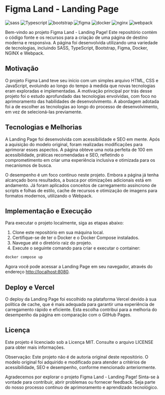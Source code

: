# Figma Land - Landing Page

![sass](https://img.shields.io/badge/-SASS-white?style=for-the-badge&logo=SASS&color=CC6699&logoColor=white)
![Typescript](https://img.shields.io/badge/-TypeScript-white?style=for-the-badge&logo=typescript&color=3178C6&logoColor=white)
![bootstrap](https://img.shields.io/badge/-Bootstrap-white?style=for-the-badge&logo=bootstrap&color=7952B3&logoColor=white)
![figma](https://img.shields.io/badge/-Figma-white?style=for-the-badge&logo=figma&color=F24E1E&logoColor=white)
![docker](https://img.shields.io/badge/-docker-white?style=for-the-badge&logo=docker&color=2496ED&logoColor=white)
![nginx](https://img.shields.io/badge/-nginx-white?style=for-the-badge&logo=nginx&color=009639&logoColor=white)
![webpack](https://img.shields.io/badge/-webpack-white?style=for-the-badge&logo=webpack&color=8DD6F9&logoColor=white)

Bem-vindo ao projeto Figma Land - Landing Page! Este repositório contém o código fonte e os recursos para a criação de uma página de destino moderna e responsiva. A página foi desenvolvida utilizando uma variedade de tecnologias, incluindo SASS, TypeScript, Bootstrap, Figma, Docker, NGINX e Webpack.

## Motivação

O projeto Figma Land teve seu início com um simples arquivo HTML, CSS e JavaScript, evoluindo ao longo do tempo à medida que novas tecnologias eram exploradas e implementadas. A motivação principal por trás desse projeto foi o estudo aprofundado das tecnologias envolvidas, com foco no aprimoramento das habilidades de desenvolvimento. A abordagem adotada foi a de escolher as tecnologias ao longo do processo de desenvolvimento, em vez de selecioná-las previamente.

## Tecnologias e Melhorias

A Landing Page foi desenvolvida com acessibilidade e SEO em mente. Após a aquisição do modelo original, foram realizadas modificações para aprimorar esses aspectos. A página obteve uma nota perfeita de 100 em acessibilidade, práticas recomendadas e SEO, refletindo o comprometimento em criar uma experiência inclusiva e otimizada para os mecanismos de busca.

O desempenho é um foco contínuo neste projeto. Embora a página já tenha alcançado bons resultados, a busca por otimizações adicionais está em andamento. Já foram aplicados conceitos de carregamento assíncrono de scripts e folhas de estilo, cache de recursos e otimização de imagens para formatos modernos, utilizando o Webpack.

## Implementação e Execução

Para executar o projeto localmente, siga as etapas abaixo:

1. Clone este repositório em sua máquina local.
2. Certifique-se de ter o Docker e o Docker Compose instalados.
3. Navegue até o diretório raiz do projeto.
4. Execute o seguinte comando para criar e executar o container:

```bash
docker compose up
```
Agora você pode acessar a Landing Page em seu navegador, através do endereço [http://localhost:8080](http://localhost:8080).

## Deploy e Vercel

O deploy da Landing Page foi escolhido na plataforma Vercel devido à sua política de cache, que é mais adequada para garantir uma experiência de carregamento rápido e eficiente. Esta escolha contribui para a melhoria do desempenho da página em comparação com o GitHub Pages.

## Licença

Este projeto é licenciado sob a Licença MIT. Consulte o arquivo LICENSE para obter mais informações.

Observação: Este projeto não é de autoria original deste repositório. O modelo original foi adquirido e modificado para atender a critérios de acessibilidade, SEO e desempenho, conforme mencionado anteriormente.

Agradecemos por explorar o projeto Figma Land - Landing Page! Sinta-se à vontade para contribuir, abrir problemas ou fornecer feedback. Seja parte do nosso processo contínuo de aprimoramento e aprendizado tecnológico.